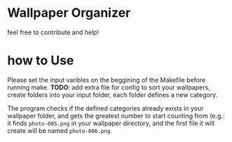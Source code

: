 # Wallpaper Organizer
feel free to contribute and help!

# how to Use
Please set the input varibles on the beggining of the Makefile before running make.
**TODO**: add extra file for config
to sort your wallpapers, create folders into your input folder, each folder defines a new category.

The program checks if the defined categories already exists in your wallpaper folder, and gets the greatest number to start counting from (e.g.: it finds `photo-005.png` in your wallpaper directory, and the first file it will create will be named `photo-006.png`.
